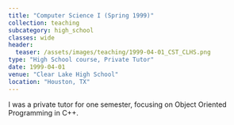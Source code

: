 ```yaml
---
title: "Computer Science I (Spring 1999)"
collection: teaching
subcategory: high_school
classes: wide
header: 
  teaser: /assets/images/teaching/1999-04-01_CST_CLHS.png
type: "High School course, Private Tutor"
date: 1999-04-01
venue: "Clear Lake High School"
location: "Houston, TX"
---
```


I was a private tutor for one semester, focusing on Object Oriented Programming in C++.



